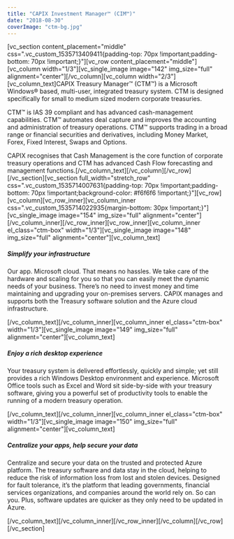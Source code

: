 ```yaml
---
title: "CAPIX Investment Manager™ (CIM™)"
date: "2018-08-30"
coverImage: "ctm-bg.jpg"
---
```


\[vc\_section content\_placement="middle" css=".vc\_custom\_1535713409411{padding-top: 70px !important;padding-bottom: 70px !important;}"\]\[vc\_row content\_placement="middle"\]\[vc\_column width="1/3"\]\[vc\_single\_image image="142" img\_size="full" alignment="center"\]\[/vc\_column\]\[vc\_column width="2/3"\]\[vc\_column\_text\]CAPIX Treasury Manager™ (CTM™) is a Microsoft Windows® based, m​ulti-user, integrated treasury system. CTM is designed specifically for small to medium sized modern corporate treasuries.

CTM™ is IAS 39 compliant and has advanced cash-management capabilities. CTM™ automates deal capture and improves the accounting and administration of treasury operations. CTM™ supports trading in a broad range or financial securities and derivatives, including Money Market, Forex, Fixed Inte​rest, Swaps and Options.

CAPIX recognises that Cash Management is the core function of corporate treasury operations and CTM has advanced Cash Flow forecasting and management functions.\[/vc\_column\_text\]\[/vc\_column\]\[/vc\_row\]\[/vc\_section\]\[vc\_section full\_width="stretch\_row" css=".vc\_custom\_1535714007631{padding-top: 70px !important;padding-bottom: 70px !important;background-color: #f6f6f6 !important;}"\]\[vc\_row\]\[vc\_column\]\[vc\_row\_inner\]\[vc\_column\_inner css=".vc\_custom\_1535714022935{margin-bottom: 30px !important;}"\]\[vc\_single\_image image="154" img\_size="full" alignment="center"\]\[/vc\_column\_inner\]\[/vc\_row\_inner\]\[vc\_row\_inner\]\[vc\_column\_inner el\_class="ctm-box" width="1/3"\]\[vc\_single\_image image="148" img\_size="full" alignment="center"\]\[vc\_column\_text\]

##### Simplify your infrastructure

Our app. Microsoft cloud. That means no hassles. We take care of the hardware and scaling for you so that you can easily meet the dynamic needs of your business. There’s no need to invest money and time maintaining and upgrading your on-premises servers. CAPIX manages and supports both the Treasury software solution and the Azure cloud infrastructure.

\[/vc\_column\_text\]\[/vc\_column\_inner\]\[vc\_column\_inner el\_class="ctm-box" width="1/3"\]\[vc\_single\_image image="149" img\_size="full" alignment="center"\]\[vc\_column\_text\]

##### Enjoy a rich desktop experience

Your treasury system is delivered effortlessly, quickly and simple; yet still provides a rich Windows Desktop environment and experience. Microsoft Office tools such as Excel and Word sit side-by-side with your treasury software, giving you a powerful set of productivity tools to enable the running of a modern treasury operation.

\[/vc\_column\_text\]\[/vc\_column\_inner\]\[vc\_column\_inner el\_class="ctm-box" width="1/3"\]\[vc\_single\_image image="150" img\_size="full" alignment="center"\]\[vc\_column\_text\]

##### Centralize your apps, help secure your data

Centralize and secure your data on the trusted and protected Azure platform. The treasury software and data stay in the cloud, helping to reduce the risk of information loss from lost and stolen devices. Designed for fault tolerance, it’s the platform that leading governments, financial services organizations, and companies around the world rely on. So can you. Plus, software updates are quicker as they only need to be updated in Azure.

\[/vc\_column\_text\]\[/vc\_column\_inner\]\[/vc\_row\_inner\]\[/vc\_column\]\[/vc\_row\]\[/vc\_section\]
